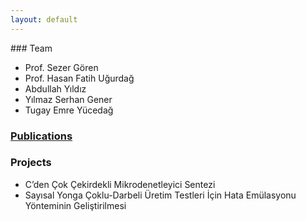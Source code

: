 ```yaml
---
layout: default
---
```


<!-- ## Welcome to RESys Lab! Site is under construction. -->

### Team

* Prof. Sezer Gören
* Prof. Hasan Fatih Uğurdağ
* Abdullah Yıldız
* Yılmaz Serhan Gener
* Tugay Emre Yücedağ

### [Publications](./publications.html)

### Projects

* C’den Çok Çekirdekli Mikrodenetleyici Sentezi
* Sayısal Yonga Çoklu-Darbeli Üretim Testleri İçin Hata Emülasyonu Yönteminin Geliştirilmesi
